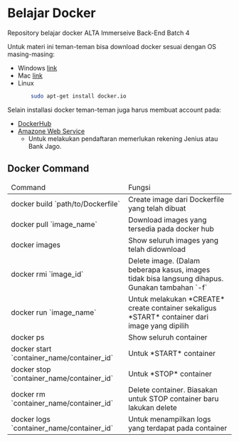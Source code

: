 # Belajar Docker
Repository belajar docker ALTA Immerseive Back-End Batch 4

Untuk materi ini teman-teman bisa download docker sesuai dengan OS masing-masing:

* Windows [link](https://docs.docker.com/desktop/windows/install/)
* Mac [link](https://docs.docker.com/desktop/mac/install/)
* Linux 
    ```sh
        sudo apt-get install docker.io
    ```

Selain installasi docker teman-teman juga harus membuat account pada:

* [DockerHub](https://hub.docker.com/)
* [Amazone Web Service](https://aws.amazon.com/)
    * Untuk melakukan pendaftaran memerlukan rekening Jenius atau Bank Jago.

## Docker Command
<table>
    <thead>
        <tr>
            <td> Command</td>
            <td> Fungsi</td>
        </tr>
    </thead>
    <tbody>
        <tr>
            <td> docker build `path/to/Dockerfile`</td>
            <td> Create image dari Dockerfile yang telah dibuat</td>
        </tr>
        <tr>
            <td> docker pull `image_name`</td>
            <td> Download images yang tersedia pada docker hub</td>
        </tr>
        <tr>
            <td> docker images</td>
            <td> Show seluruh images yang telah didownload</td>
        </tr>
        <tr>
            <td> docker rmi `image_id`</td>
            <td> Delete image. (Dalam beberapa kasus, images tidak bisa langsung dihapus. Gunakan tambahan `-f`</td>
        </tr>
        <tr>
            <td> docker run `image_name`</td>
            <td> Untuk melakukan *CREATE* create container sekaligus *START* container dari image yang dipilih</td>
        </tr>
        <tr>
            <td> docker ps</td>
            <td> Show seluruh container</td>
        </tr>
        <tr>
            <td> docker start `container_name/container_id`</td>
            <td> Untuk *START* container</td>
        </tr>
        <tr>
            <td> docker stop `container_name/container_id`</td>
            <td> Untuk *STOP* container</td>
        </tr>
        <tr>
            <td> docker rm `container_name/container_id`</td>
            <td> Delete container. Biasakan untuk STOP container baru lakukan delete</td>
        </tr>
        <tr>
            <td> docker logs `container_name/container_id`</td>
            <td> Untuk menampilkan logs yang terdapat pada container</td>
        </tr>
    </tbody>
</table>
